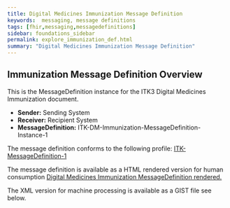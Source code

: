 ```yaml
---
title: Digital Medicines Immunization Message Definition
keywords:  messaging, message definitions
tags: [fhir,messaging,messagedefinitions]
sidebar: foundations_sidebar
permalink: explore_immunization_def.html
summary: "Digital Medicines Immunization Message Definition"
---
```




## Immunization Message Definition Overview ##

This is the MessageDefinition instance for the ITK3 Digital Medicines Immunization document.

- **Sender:**  Sending System
- **Receiver:** Recipient System
- **MessageDefinition:** ITK-DM-Immunization-MessageDefinition-Instance-1

The message definition conforms to the following profile: [ITK-MessageDefinition-1](https://fhir.nhs.uk/STU3/StructureDefinition/ITK-MessageDefinition-1)

The message definition is available as a HTML rendered version for human consumption [Digital Medicines Immunization MessageDefinition rendered.](https://fhir.nhs.uk/STU3/MessageDefinition/ITK-DM-Immunization-MessageDefinition-1) 

The XML version for machine processing is available as a GIST file see below.

<script src="https://gist.github.com/IOPS-DEV/2df98755896805e73c56f2e2164f1ee8.js"></script>

